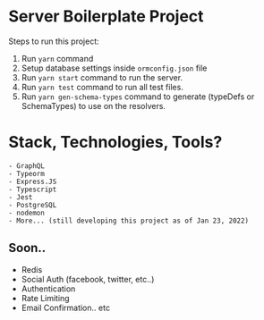 # Server Boilerplate Project 

Steps to run this project:

1. Run `yarn` command
2. Setup database settings inside `ormconfig.json` file
3. Run `yarn start` command to run the server.
4. Run `yarn test` command to run all test files.
5. Run `yarn gen-schema-types` command to generate (typeDefs or SchemaTypes) to use on the resolvers. 


# Stack, Technologies, Tools? 
    - GraphQL 
    - Typeorm 
    - Express.JS
    - Typescript 
    - Jest 
    - PostgreSQL
    - nodemon 
    - More... (still developing this project as of Jan 23, 2022)
    


## Soon.. 
- Redis
- Social Auth (facebook, twitter, etc..)
- Authentication 
- Rate Limiting 
- Email Confirmation.. etc 